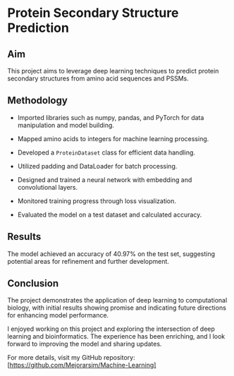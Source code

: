 # Protein Secondary Structure Prediction

## Aim
This project aims to leverage deep learning techniques to predict protein secondary structures from amino acid sequences and PSSMs.

## Methodology

- Imported libraries such as numpy, pandas, and PyTorch for data manipulation and model building.
- Mapped amino acids to integers for machine learning processing.

- Developed a `ProteinDataset` class for efficient data handling.
- Utilized padding and DataLoader for batch processing.

- Designed and trained a neural network with embedding and convolutional layers.
- Monitored training progress through loss visualization.

- Evaluated the model on a test dataset and calculated accuracy.

## Results
The model achieved an accuracy of 40.97% on the test set, suggesting potential areas for refinement and further development.

## Conclusion
The project demonstrates the application of deep learning to computational biology, with initial results showing promise and indicating future directions for enhancing model performance.

I enjoyed working on this project and exploring the intersection of deep learning and bioinformatics. The experience has been enriching, and I look forward to improving the model and sharing updates.

For more details, visit my GitHub repository: [https://github.com/Mejorarsim/Machine-Learning]
